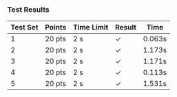 


### Test Results


| Test Set | Points | Time Limit | Result | Time |
|----------|---------|------------|---------|------|
| 1 | 20 pts | 2 s | ✓ | 0.063s |
| 2 | 20 pts | 2 s | ✓ | 1.173s |
| 3 | 20 pts | 2 s | ✓ | 1.171s |
| 4 | 20 pts | 2 s | ✓ | 0.113s |
| 5 | 20 pts | 2 s | ✓ | 1.531s |